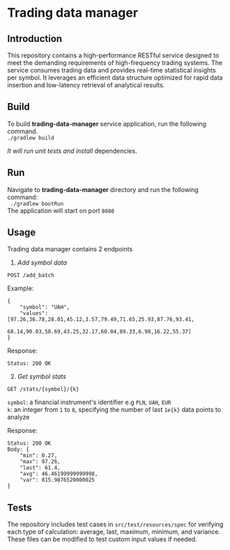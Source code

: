 # Trading data manager

## Introduction

This repository contains a high-performance RESTful service designed to meet the demanding requirements of high-frequency trading systems. 
The service consumes trading data and provides real-time statistical insights per symbol. 
It leverages an efficient data structure optimized for rapid data insertion and low-latency retrieval of analytical results. <br>

## Build

To build **trading-data-manager** service application, run the following command. <br>
`./gradlew build`<br>

*It will run unit tests and install*
dependencies.

## Run

Navigate to **trading-data-manager** directory and run the following command: <br>
` ./gradlew bootRun` <br>
The application will start on port `8080`

## Usage

Trading data manager contains 2 endpoints

1. *Add symbol data* <br>

`POST /add_batch` <br>

Example: 
```
{
    "symbol": "UAH",
    "values": [97.26,36.78,28.01,45.12,3.57,79.49,71.65,25.93,87.76,93.41,
               68.14,90.03,58.69,43.25,32.17,60.04,89.33,6.98,16.22,55.37]
}
```
Response: 
```
Status: 200 OK
```

2. *Get symbol stats* <br>

`GET /stats/{symbol}/{k}` <br>

`symbol`: a financial instrument's identifier e.g `PLN`, `UAH`, `EUR` <br>
`k`:  an integer from `1` to `8`, specifying the number of last `1e{k}` data points to analyze <br>

Response:
```
Status: 200 OK
Body: {
    "min": 0.27,
    "max": 97.26,
    "last": 61.4,
    "avg": 46.46199999999998,
    "var": 815.9876520000025
}
```

## Tests
The repository includes test cases in `src/test/resources/spec` for verifying each type of calculation: average, last, maximum, minimum, and variance.
These files can be modified to test custom input values if needed.


